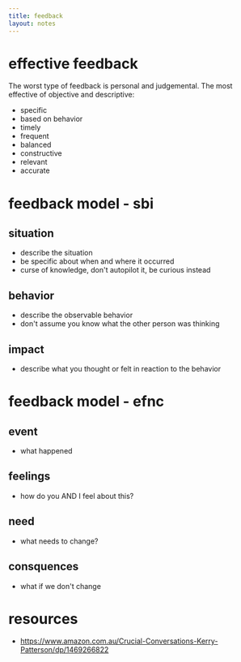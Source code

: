 ```yaml
---
title: feedback
layout: notes
---
```


# effective feedback
The worst type of feedback is personal and judgemental. The most effective of objective and descriptive:

- specific
- based on behavior
- timely
- frequent
- balanced
- constructive
- relevant
- accurate

# feedback model - sbi
## situation
- describe the situation
- be specific about when and where it occurred
- curse of knowledge, don't autopilot it, be curious instead

## behavior
- describe the observable behavior
- don't assume you know what the other person was thinking

## impact
- describe what you thought or felt in reaction to the behavior

# feedback model - efnc

## event
- what happened

## feelings
- how do you AND I feel about this?

## need
- what needs to change?

## consquences
- what if we don't change


# resources
- https://www.amazon.com.au/Crucial-Conversations-Kerry-Patterson/dp/1469266822

